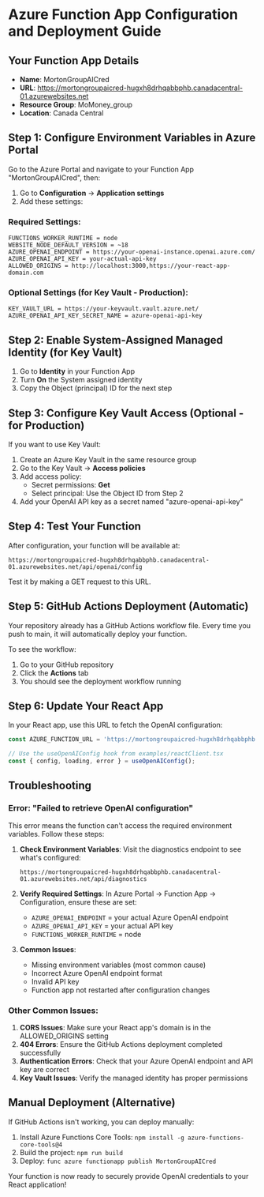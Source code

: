 # Azure Function App Configuration and Deployment Guide

## Your Function App Details
- **Name**: MortonGroupAICred
- **URL**: https://mortongroupaicred-hugxh8drhqabbphb.canadacentral-01.azurewebsites.net
- **Resource Group**: MoMoney_group
- **Location**: Canada Central

## Step 1: Configure Environment Variables in Azure Portal

Go to the Azure Portal and navigate to your Function App "MortonGroupAICred", then:

1. Go to **Configuration** → **Application settings**
2. Add these settings:

### Required Settings:
```
FUNCTIONS_WORKER_RUNTIME = node
WEBSITE_NODE_DEFAULT_VERSION = ~18
AZURE_OPENAI_ENDPOINT = https://your-openai-instance.openai.azure.com/
AZURE_OPENAI_API_KEY = your-actual-api-key
ALLOWED_ORIGINS = http://localhost:3000,https://your-react-app-domain.com
```

### Optional Settings (for Key Vault - Production):
```
KEY_VAULT_URL = https://your-keyvault.vault.azure.net/
AZURE_OPENAI_API_KEY_SECRET_NAME = azure-openai-api-key
```

## Step 2: Enable System-Assigned Managed Identity (for Key Vault)

1. Go to **Identity** in your Function App
2. Turn **On** the System assigned identity
3. Copy the Object (principal) ID for the next step

## Step 3: Configure Key Vault Access (Optional - for Production)

If you want to use Key Vault:

1. Create an Azure Key Vault in the same resource group
2. Go to the Key Vault → **Access policies**
3. Add access policy:
   - Secret permissions: **Get**
   - Select principal: Use the Object ID from Step 2
4. Add your OpenAI API key as a secret named "azure-openai-api-key"

## Step 4: Test Your Function

After configuration, your function will be available at:
```
https://mortongroupaicred-hugxh8drhqabbphb.canadacentral-01.azurewebsites.net/api/openai/config
```

Test it by making a GET request to this URL.

## Step 5: GitHub Actions Deployment (Automatic)

Your repository already has a GitHub Actions workflow file. Every time you push to main, it will automatically deploy your function.

To see the workflow:
1. Go to your GitHub repository
2. Click the **Actions** tab
3. You should see the deployment workflow running

## Step 6: Update Your React App

In your React app, use this URL to fetch the OpenAI configuration:

```typescript
const AZURE_FUNCTION_URL = 'https://mortongroupaicred-hugxh8drhqabbphb.canadacentral-01.azurewebsites.net/api/openai/config';

// Use the useOpenAIConfig hook from examples/reactClient.tsx
const { config, loading, error } = useOpenAIConfig();
```

## Troubleshooting

### Error: "Failed to retrieve OpenAI configuration"

This error means the function can't access the required environment variables. Follow these steps:

1. **Check Environment Variables**: Visit the diagnostics endpoint to see what's configured:
   ```
   https://mortongroupaicred-hugxh8drhqabbphb.canadacentral-01.azurewebsites.net/api/diagnostics
   ```

2. **Verify Required Settings**: In Azure Portal → Function App → Configuration, ensure these are set:
   - `AZURE_OPENAI_ENDPOINT` = your actual Azure OpenAI endpoint
   - `AZURE_OPENAI_API_KEY` = your actual API key
   - `FUNCTIONS_WORKER_RUNTIME` = node

3. **Common Issues**:
   - Missing environment variables (most common cause)
   - Incorrect Azure OpenAI endpoint format
   - Invalid API key
   - Function app not restarted after configuration changes

### Other Common Issues:

1. **CORS Issues**: Make sure your React app's domain is in the ALLOWED_ORIGINS setting
2. **404 Errors**: Ensure the GitHub Actions deployment completed successfully
3. **Authentication Errors**: Check that your Azure OpenAI endpoint and API key are correct
4. **Key Vault Issues**: Verify the managed identity has proper permissions

## Manual Deployment (Alternative)

If GitHub Actions isn't working, you can deploy manually:

1. Install Azure Functions Core Tools: `npm install -g azure-functions-core-tools@4`
2. Build the project: `npm run build`
3. Deploy: `func azure functionapp publish MortonGroupAICred`

Your function is now ready to securely provide OpenAI credentials to your React application!
